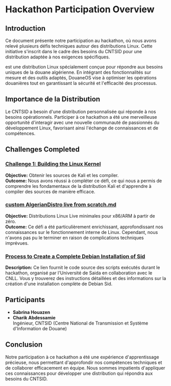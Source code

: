 # Hackathon Participation Overview

## Introduction
Ce document présente notre participation au hackathon, où nous avons relevé plusieurs défis techniques autour des distributions Linux. Cette initiative s'inscrit dans le cadre des besoins du CNTSID pour une distribution adaptée à nos exigences spécifiques.

est une distribution Linux spécialement conçue pour répondre aux besoins uniques de la douane algérienne. En intégrant des fonctionnalités sur mesure et des outils adaptés, DouaneOS vise à optimiser les opérations douanières tout en garantissant la sécurité et l'efficacité des processus.

## Importance de la Distribution
Le CNTSID a besoin d'une distribution personnalisée qui réponde à nos besoins opérationnels. Participer à ce hackathon a été une merveilleuse opportunité d'interagir avec une nouvelle communauté de passionnés du développement Linux, favorisant ainsi l'échange de connaissances et de compétences.

## Challenges Completed

### [Challenge 1: Building the Linux Kernel](Chalange1%2FChallenge%201_%20Building%20Linux%20Kernel.sh.md)
**Objective:** Obtenir les sources de Kali et les compiler.  
**Outcome:** Nous avons réussi à compléter ce défi, ce qui nous a permis de comprendre les fondamentaux de la distribution Kali et d'apprendre à compiler des sources de manière efficace.

### [custom AlgerianDistro live from scratch.md](Challenge-2-minimal-linux-live%2Fcustom%20AlgerianDistro%20live%20from%20scratch.md)
**Objective:**  Distributions Linux Live minimales pour x86/ARM à partir de zéro.  
**Outcome:** Ce défi a été particulièrement enrichissant, approfondissant nos connaissances sur le fonctionnement interne de Linux. Cependant, nous n'avons pas pu le terminer en raison de complications techniques imprévues.

### [Process to Create a Complete Debian Installation of Sid](debian%2FFull%20process%20to%20create%20a%20complete%20Debian%20installation%20of%20sid%20.sh.md)
**Description:** Ce lien fournit le code source des scripts exécutés durant le hackathon, organisé par l'Université de Saida en collaboration avec le CNLL. Vous y trouverez des instructions détaillées et des informations sur la création d'une installation complète de Debian Sid.

## Participants
- **Sabrina Houazen**
- **Charik Abdessamie**  
  Ingénieur, CNTSID (Centre National de Transmission et Système d'Information de Douane)

## Conclusion
Notre participation à ce hackathon a été une expérience d'apprentissage précieuse, nous permettant d'approfondir nos compétences techniques et de collaborer efficacement en équipe. Nous sommes impatients d'appliquer ces connaissances pour développer une distribution qui répondra aux besoins du CNTSID.
